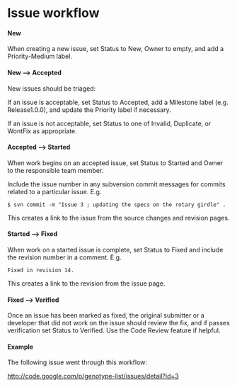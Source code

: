 # Issue workflow #


#### New ####

When creating a new issue, set Status to New, Owner to empty, and add a Priority-Medium label.


#### New --> Accepted ####

New issues should be triaged:

If an issue is acceptable, set Status to Accepted, add a Milestone label (e.g. Release1.0.0), and update the Priority label if necessary.

If an issue is not acceptable, set Status to one of Invalid, Duplicate, or WontFix as appropriate.


#### Accepted --> Started ####

When work begins on an accepted issue, set Status to Started and Owner to the responsible team member.

Include the issue number in any subversion commit messages for commits related to a particular issue.  E.g.

```
$ svn commit -m "Issue 3 ; updating the specs on the rotary girdle" .
```

This creates a link to the issue from the source changes and revision pages.


#### Started --> Fixed ####

When work on a started issue is complete, set Status to Fixed and include the revision number in a comment.  E.g.

```
Fixed in revision 14.
```

This creates a link to the revision from the issue page.


#### Fixed --> Verified ####

Once an issue has been marked as fixed, the original submitter or a developer that did not work on the issue should review the fix, and if passes verification set Status to Verified.  Use the Code Review feature if helpful.


#### Example ####

The following issue went through this workflow:

http://code.google.com/p/genotype-list/issues/detail?id=3